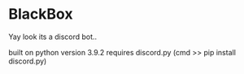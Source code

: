 # BlackBox

Yay look its a discord bot..

built on python version 3.9.2
requires discord.py
(cmd >> pip install discord.py)


